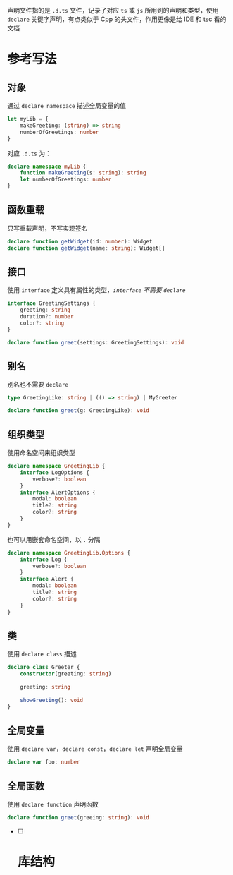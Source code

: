 声明文件指的是 `.d.ts` 文件，记录了对应 `ts` 或 `js` 所用到的声明和类型，使用 `declare` 关键字声明，有点类似于 Cpp 的头文件，作用更像是给 IDE 和 tsc 看的文档

# 参考写法

## 对象

通过 `declare namespace` 描述全局变量的值

```typescript
let myLib = {
    makeGreeting: (string) => string
    numberOfGreetings: number
}
```

对应 `.d.ts` 为：

```typescript
declare namespace myLib {
    function makeGreeting(s: string): string
    let numberOfGreetings: number
}
```

## 函数重载

只写重载声明，不写实现签名

```typescript
declare function getWidget(id: number): Widget
declare function getWidget(name: string): Widget[]
```

## 接口

使用 `interface` 定义具有属性的类型，*`interface` 不需要 `declare`*

```typescript
interface GreetingSettings {
    greeting: string
    duration?: number
    color?: string
}

declare function greet(settings: GreetingSettings): void
```

## 别名

别名也不需要 `declare`

```typescript
type GreetingLike: string | (() => string) | MyGreeter

declare function greet(g: GreetingLike): void
```

## 组织类型

使用命名空间来组织类型

```typescript
declare namespace GreetingLib {
    interface LogOptions {
        verbose?: boolean
    }
	interface AlertOptions {
	    modal: boolean
	    title?: string
	    color?: string
	}
}
```

也可以用嵌套命名空间，以 `.` 分隔

```typescript
declare namespace GreetingLib.Options {
    interface Log {
        verbose?: boolean
    }
    interface Alert {
        modal: boolean
        title?: string
        color?: string
    }
}
```

## 类

使用 `declare class` 描述

```typescript
declare class Greeter {
    constructor(greeting: string)
    
    greeting: string
    
    showGreeting(): void
}
```

## 全局变量

使用 `declare var`，`declare const`，`declare let` 声明全局变量

```typescript
declare var foo: number
```

## 全局函数

使用 `declare function` 声明函数

```typescript
declare function greet(greeing: string): void
```

- [ ] # 库结构
